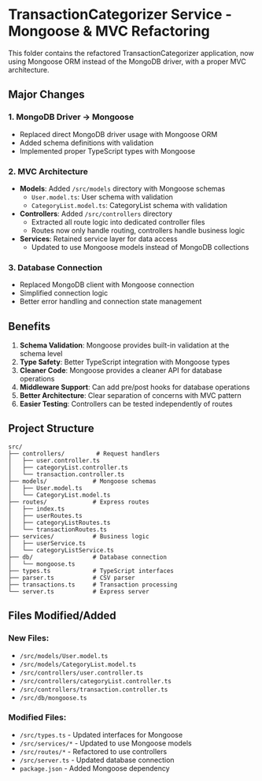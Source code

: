 # TransactionCategorizer Service - Mongoose & MVC Refactoring

This folder contains the refactored TransactionCategorizer application, now using Mongoose ORM instead of the MongoDB driver, with a proper MVC architecture.

## Major Changes

### 1. **MongoDB Driver → Mongoose**
   - Replaced direct MongoDB driver usage with Mongoose ORM
   - Added schema definitions with validation
   - Implemented proper TypeScript types with Mongoose

### 2. **MVC Architecture**
   - **Models**: Added `/src/models` directory with Mongoose schemas
     - `User.model.ts`: User schema with validation
     - `CategoryList.model.ts`: CategoryList schema with validation
   - **Controllers**: Added `/src/controllers` directory
     - Extracted all route logic into dedicated controller files
     - Routes now only handle routing, controllers handle business logic
   - **Services**: Retained service layer for data access
     - Updated to use Mongoose models instead of MongoDB collections

### 3. **Database Connection**
   - Replaced MongoDB client with Mongoose connection
   - Simplified connection logic
   - Better error handling and connection state management

## Benefits

1. **Schema Validation**: Mongoose provides built-in validation at the schema level
2. **Type Safety**: Better TypeScript integration with Mongoose types
3. **Cleaner Code**: Mongoose provides a cleaner API for database operations
4. **Middleware Support**: Can add pre/post hooks for database operations
5. **Better Architecture**: Clear separation of concerns with MVC pattern
6. **Easier Testing**: Controllers can be tested independently of routes

## Project Structure

```
src/
├── controllers/         # Request handlers
│   ├── user.controller.ts
│   ├── categoryList.controller.ts
│   └── transaction.controller.ts
├── models/             # Mongoose schemas
│   ├── User.model.ts
│   └── CategoryList.model.ts
├── routes/             # Express routes
│   ├── index.ts
│   ├── userRoutes.ts
│   ├── categoryListRoutes.ts
│   └── transactionRoutes.ts
├── services/           # Business logic
│   ├── userService.ts
│   └── categoryListService.ts
├── db/                 # Database connection
│   └── mongoose.ts
├── types.ts            # TypeScript interfaces
├── parser.ts           # CSV parser
├── transactions.ts     # Transaction processing
└── server.ts           # Express server
```

## Files Modified/Added

### New Files:
- `/src/models/User.model.ts`
- `/src/models/CategoryList.model.ts`
- `/src/controllers/user.controller.ts`
- `/src/controllers/categoryList.controller.ts`
- `/src/controllers/transaction.controller.ts`
- `/src/db/mongoose.ts`

### Modified Files:
- `/src/types.ts` - Updated interfaces for Mongoose
- `/src/services/*` - Updated to use Mongoose models
- `/src/routes/*` - Refactored to use controllers
- `/src/server.ts` - Updated database connection
- `package.json` - Added Mongoose dependency
